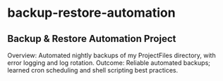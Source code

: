 # backup-restore-automation
## Backup &amp; Restore Automation Project
Overview: Automated nightly backups of my ProjectFiles directory, with error logging and log rotation.
Outcome: Reliable automated backups; learned cron scheduling and shell scripting best practices.
